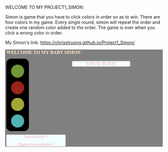 WELCOME TO MY PROJECT1_SIMON:

Simon is game that you have to click colors in order so as to win. There are four colors in my game. Every single round, simon will repeat the order and create one random color added to the order. The game is over when you click a wrong color in order. 

My Simon's link: https://chrisstruong.github.io/Project1_Simon/

![alt text](https://raw.githubusercontent.com/Chrisstruong/Project1_Simon/main/Screen%20Shot%202022-11-20%20at%206.21.25%20PM.png)